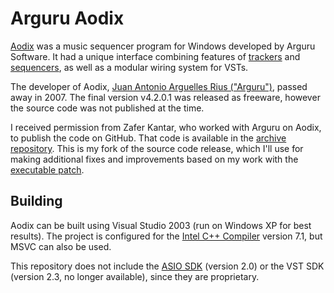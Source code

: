 # Arguru Aodix

[Aodix](https://web.archive.org/web/20070819041559/http://www.aodix.com/pageaodixv4.html) was a music sequencer program for Windows developed by Arguru Software. It had a unique interface combining features of [trackers](https://en.wikipedia.org/wiki/Music_tracker) and [sequencers](https://en.wikipedia.org/wiki/Music_sequencer), as well as a modular wiring system for VSTs.

The developer of Aodix, [Juan Antonio Arguelles Rius ("Arguru")](https://en.wikipedia.org/wiki/Juan_Antonio_Arguelles_Rius), passed away in 2007. The final version v4.2.0.1 was released as freeware, however the source code was not published at the time.

I received permission from Zafer Kantar, who worked with Arguru on Aodix, to publish the code on GitHub. That code is available in the [archive repository](https://github.com/arguru-archive/aodix). This is my fork of the source code release, which I'll use for making additional fixes and improvements based on my work with the [executable patch](https://github.com/vanjac/aodix-repair/).

## Building

Aodix can be built using Visual Studio 2003 (run on Windows XP for best results). The project is configured for the [Intel C++ Compiler](https://en.wikipedia.org/wiki/Intel_C%2B%2B_Compiler) version 7.1, but MSVC can also be used.

This repository does not include the [ASIO SDK](https://www.steinberg.net/developers/) (version 2.0) or the VST SDK (version 2.3, no longer available), since they are proprietary.
